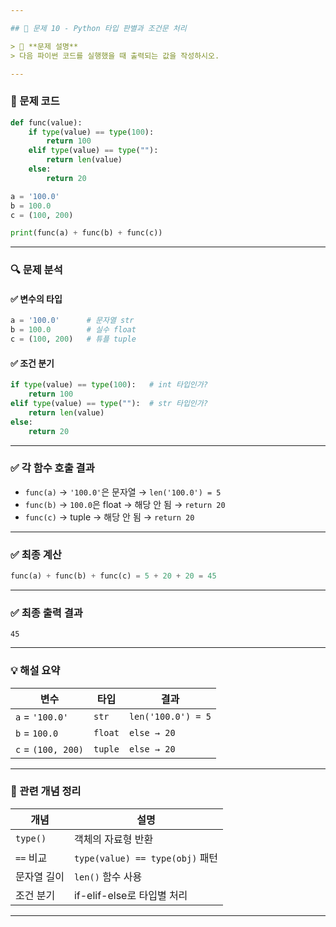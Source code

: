 ```yaml
---

## 🧠 문제 10 - Python 타입 판별과 조건문 처리

> 📌 **문제 설명**
> 다음 파이썬 코드를 실행했을 때 출력되는 값을 작성하시오.

---
```


### 📄 문제 코드

```python
def func(value):
    if type(value) == type(100):
        return 100
    elif type(value) == type(""):
        return len(value)
    else:
        return 20

a = '100.0'
b = 100.0
c = (100, 200)

print(func(a) + func(b) + func(c))
```

---

### 🔍 문제 분석

#### ✅ 변수의 타입

```python
a = '100.0'      # 문자열 str
b = 100.0        # 실수 float
c = (100, 200)   # 튜플 tuple
```

#### ✅ 조건 분기

```python
if type(value) == type(100):   # int 타입인가?
    return 100
elif type(value) == type(""):  # str 타입인가?
    return len(value)
else:
    return 20
```

---

### ✅ 각 함수 호출 결과

* `func(a)` → `'100.0'`은 문자열 → `len('100.0') = 5`
* `func(b)` → `100.0`은 float → 해당 안 됨 → `return 20`
* `func(c)` → tuple → 해당 안 됨 → `return 20`

---

### ✅ 최종 계산

```python
func(a) + func(b) + func(c) = 5 + 20 + 20 = 45
```

---

### ✅ 최종 출력 결과

```
45
```

---

### 💡 해설 요약

| 변수                 | 타입      | 결과                 |
| ------------------ | ------- | ------------------ |
| `a` = `'100.0'`    | `str`   | `len('100.0') = 5` |
| `b` = `100.0`      | `float` | `else → 20`        |
| `c` = `(100, 200)` | `tuple` | `else → 20`        |

---

### 📘 관련 개념 정리

| 개념       | 설명                            |
| -------- | ----------------------------- |
| `type()` | 객체의 자료형 반환                    |
| `==` 비교  | `type(value) == type(obj)` 패턴 |
| 문자열 길이   | `len()` 함수 사용                 |
| 조건 분기    | if-elif-else로 타입별 처리          |

---